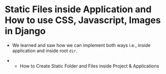 # Static Files inside Application and How to use CSS, Javascript, Images in Django
- We learned and saw how we can implement both ways i.e., inside application and inside root `dir`.


- - How to Create Static Folder and Files inside Project & Applications
